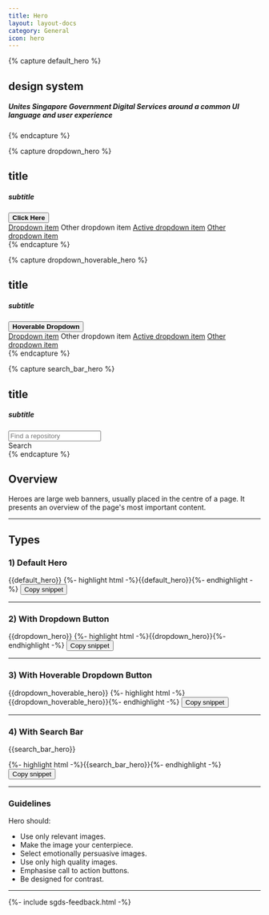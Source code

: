 ```yaml
---
title: Hero
layout: layout-docs
category: General
icon: hero
---
```


{% capture default_hero %}
<section class="sgds-hero has-background-primary">
    <div class="sgds-hero-body sgds-container is-fluid">
        <div class="row is-vcentered has-text-centered">
            <div class="col is-8 is-offset-2 has-text-white">
                <h1 class="display"><b>design system</b></h1>
                <h5 class="is-hidden-mobile">Unites Singapore Government Digital Services around a common UI language and user experience</h5>
            </div>
        </div>
    </div>
</section>
{% endcapture %}

{% capture dropdown_hero %}
<section class="sgds-hero has-background-primary">
    <div class="sgds-hero-body sgds-container is-fluid">
        <div class="row is-vcentered">
            <div class="col is-8 is-offset-2 has-text-white has-text-centered">
                <h1 class="display"><b>title</b></h1>
                <h5 class="is-hidden-mobile">subtitle</h5>
                <div class="sgds-dropdown is-fullwidth is-menu-centered">
                    <div class="sgds-dropdown-trigger">
                        <button class="sgds-button is-white is-medium is-outlined" aria-haspopup="true"
                                aria-controls="sgds-dropdown-menu">
                            <span><b>Click Here</b></span>
                            <span class="icon">
                                <span class="sgds-icon sgds-icon-chevron-down"></span>
                            </span>
                        </button>
                    </div>
                    <div class="sgds-dropdown-menu" role="menu">
                        <div class="sgds-dropdown-content">
                            <a href="#" class="sgds-dropdown-item">Dropdown item</a>
                            <a class="sgds-dropdown-item">Other dropdown item</a>
                            <a href="#" class="sgds-dropdown-item">Active dropdown item</a>
                            <a href="#" class="sgds-dropdown-item">Other dropdown item</a>
                        </div>
                    </div>
                </div>
            </div>
        </div>
    </div>
</section>
{% endcapture %}

{% capture dropdown_hoverable_hero %}
<section class="sgds-hero has-background-primary">
    <div class="sgds-hero-body sgds-container is-fluid">
        <div class="row is-vcentered">
            <div class="col is-8 is-offset-2 has-text-white has-text-centered">
                <h1 class="display"><b>title</b></h1>
                <h5 class="is-hidden-mobile">subtitle</h5>
                <!--Dropdown button (sgds-dropdown) must include class name  is-fullwidth, is-menu-centered & is-hoverable-->
                <div class="sgds-dropdown is-fullwidth is-menu-centered is-hoverable margin--top">
                    <div class="sgds-dropdown-trigger">
                        <!--Button (sgds-button) must include class name is-medium-->
                        <button class="sgds-button is-white is-medium is-outlined" aria-haspopup="true"
                                aria-controls="sgds-dropdown-menu">
                            <span><b>Hoverable Dropdown</b></span>
                            <span class="icon">
                    <span class="sgds-icon sgds-icon-chevron-down"></span>
                </span>
                        </button>
                    </div>
                    <div class="sgds-dropdown-menu" role="menu">
                        <div class="sgds-dropdown-content">
                            <a href="#" class="sgds-dropdown-item">Dropdown item</a>
                            <a class="sgds-dropdown-item">Other dropdown item</a>
                            <a href="#" class="sgds-dropdown-item">Active dropdown item</a>
                            <a href="#" class="sgds-dropdown-item">Other dropdown item</a>
                        </div>
                    </div>
                </div>
            </div>
        </div>
    </div>
</section>
{% endcapture %}

{% capture search_bar_hero %}
<section class="sgds-hero has-background-primary">
    <div class="sgds-hero-body sgds-container is-fluid">
        <div class="row is-vcentered">
            <div class="col is-8 is-offset-2 has-text-white has-text-centered">
                <h1 class="display"><b>title</b></h1>
                <h5 class="is-hidden-mobile">subtitle</h5>
                <div class="field has-addons">
                    <div class="control  is-expanded">
                        <input class="input" type="text" placeholder="Find a repository">
                    </div>
                    <div class="control">
                        <a class="sgds-button is-white is-outlined">
                            Search
                        </a>
                    </div>
                </div>
            </div>
        </div>
    </div>
</section>
{% endcapture %}

<h2>Overview</h2>
<p>
  Heroes are large web banners, usually placed in the centre of a page. 
  It presents an overview of the page's most important content.
</p>

<hr/>

<h2>Types</h2>

<h3>1) Default Hero</h3>
{{default_hero}}
{%- highlight html -%}{{default_hero}}{%- endhighlight -%}
<button class="sgds-button clipboard-btn is-primary is-outlined" data-clipboard-target='.highlight0'>Copy snippet</button>


<hr/>

<!--Hero with dropdown-->
<h3 class="has-text-weight-semibold">2) With Dropdown Button</h3>
{{dropdown_hero}}
{%- highlight html -%}{{dropdown_hero}}{%- endhighlight -%}
<button class="sgds-button clipboard-btn is-primary is-outlined" data-clipboard-target='.highlight1'>Copy snippet</button>


<hr/>

<!--Hero with Hoverable dropdown-->

 <h3 class="has-text-weight-semibold">3) With Hoverable Dropdown Button</h3>


{{dropdown_hoverable_hero}}
{%- highlight html -%}{{dropdown_hoverable_hero}}{%- endhighlight -%}
<button class="sgds-button clipboard-btn is-primary is-outlined" data-clipboard-target='.highlight2'>Copy snippet</button>


<hr/>

<!--Hero with Search Bar-->

<h3 class="has-text-weight-semibold">4) With Search Bar</h3>

{{search_bar_hero}}

{%- highlight html -%}{{search_bar_hero}}{%- endhighlight -%}
<button class="sgds-button clipboard-btn is-primary is-outlined" data-clipboard-target='.highlight3'>Copy snippet</button>


<hr/>

<h3>Guidelines</h3>
<p>Hero should:</p>
<ul>
    <li>Use only relevant images.</li>
    <li>Make the image your centerpiece.</li>
    <li>Select emotionally persuasive images.</li>
    <li>Use only high quality images.</li>
    <li>Emphasise call to action buttons.</li>
    <li>Be designed for contrast.</li>
</ul>

<hr/>

{%- include sgds-feedback.html -%}
